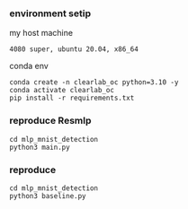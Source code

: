 ### environment setip
my host machine
```
4080 super, ubuntu 20.04, x86_64
```
conda env 
```
conda create -n clearlab_oc python=3.10 -y
conda activate clearlab_oc
pip install -r requirements.txt
```
### reproduce Resmlp 
```
cd mlp_mnist_detection
python3 main.py
```
### reproduce 
```
cd mlp_mnist_detection
python3 baseline.py
```